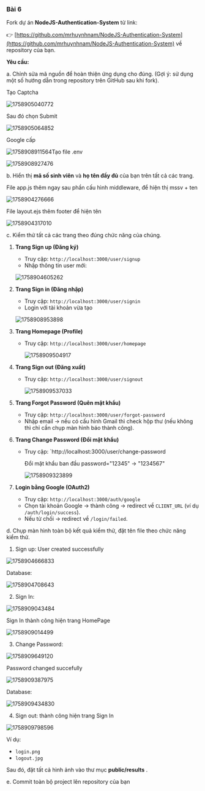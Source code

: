 ### Bài 6

Fork dự án **NodeJS-Authentication-System** từ link:

👉 [https://github.com/mrhuynhnam/NodeJS-Authentication-System](https://github.com/mrhuynhnam/NodeJS-Authentication-System) về repository của bạn.

**Yêu cầu:**

a. Chỉnh sửa mã nguồn để hoàn thiện ứng dụng cho đúng. (Gợi ý: sử dụng một số hướng dẫn trong repository trên GitHub sau khi fork).

Tạo Captcha

![1758905040772](image/READMEcopy/1758905040772.png)

Sau đó chọn Submit

![1758905064852](image/READMEcopy/1758905064852.png)

Google cấp

![1758908911564](image/READMEcopy/1758908911564.png)Tạo file .env

![1758908927476](image/READMEcopy/1758908927476.png)

b. Hiển thị **mã số sinh viên** và **họ tên đầy đủ** của bạn trên tất cả các trang.

File app.js thêm ngay sau phần cấu hình middleware, để hiện thị mssv + ten

![1758904276666](image/READMEcopy/1758904276666.png)

File layout.ejs thêm footer để hiện tên

![1758904317010](image/READMEcopy/1758904317010.png)

c. Kiểm thử tất cả các trang theo đúng chức năng của chúng.

1. **Trang Sign up (Đăng ký)**

   * Truy cập: `http://localhost:3000/user/signup`
   * Nhập thông tin user mới:

   ![1758904605262](image/READMEcopy/1758904605262.png)
2. **Trang Sign in (Đăng nhập)**

   * Truy cập: `http://localhost:3000/user/signin`
   * Login với tài khoản vừa tạo

   ![1758908953898](image/READMEcopy/1758908953898.png)
3. **Trang Homepage (Profile)**

   * Truy cập: `http://localhost:3000/user/homepage`

     ![1758909504917](image/READMEcopy/1758909504917.png)
4. **Trang Sign out (Đăng xuất)**

   * Truy cập: `http://localhost:3000/user/signout`

     ![1758909537033](image/READMEcopy/1758909537033.png)
5. **Trang Forgot Password (Quên mật khẩu)**

   * Truy cập: `http://localhost:3000/user/forgot-password`
   * Nhập email → nếu có cấu hình Gmail thì check hộp thư (nếu không thì chỉ cần chụp màn hình báo thành công).
8. **Trang Change Password (Đổi mật khẩu)**

   * Truy cập: `http://localhost:3000/user/change-password

     Đổi mật khẩu ban đầu password="12345" -> "1234567"

     ![1758909323899](image/READMEcopy/1758909323899.png)
9. **Login bằng Google (OAuth2)**

   * Truy cập: `http://localhost:3000/auth/google`
   * Chọn tài khoản Google → thành công → redirect về `CLIENT_URL` (ví dụ `/auth/login/success`).
   * Nếu từ chối → redirect về `/login/failed`.

d. Chụp màn hình toàn bộ kết quả kiểm thử, đặt tên file theo chức năng kiểm thử.

1. Sign up: User created successfully

![1758904666833](image/READMEcopy/1758904666833.png)

Database:

![1758904708643](image/READMEcopy/1758904708643.png)

2. Sign In:

![1758909043484](image/READMEcopy/1758909043484.png)

Sign In thành công hiện trang HomePage

![1758909014499](image/READMEcopy/1758909014499.png)

3. Change Password:

![1758909649120](image/READMEcopy/1758909649120.png)

Password changed succefully

![1758909387975](image/READMEcopy/1758909387975.png)

Database:

![1758909434830](image/READMEcopy/1758909434830.png)

4. Sign out: thành công hiện trang Sign In

![1758909798596](image/READMEcopy/1758909798596.png)


Ví dụ:

* `login.png`
* `logout.jpg`

Sau đó, đặt tất cả hình ảnh vào thư mục  **public/results** .

e. Commit toàn bộ project lên repository của bạn

